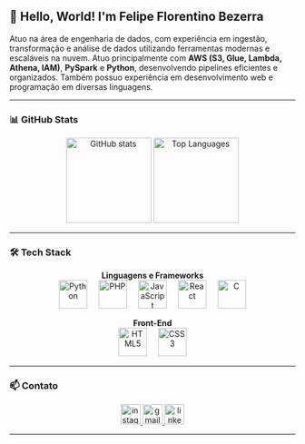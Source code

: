 <h2 align="left">👋 Hello, World! I'm Felipe Florentino Bezerra</h2>

<p align="left">
Atuo na área de engenharia de dados, com experiência em ingestão, transformação e análise de dados utilizando ferramentas modernas e escaláveis na nuvem.  
Atuo principalmente com <strong>AWS (S3, Glue, Lambda, Athena, IAM)</strong>, <strong>PySpark</strong> e <strong>Python</strong>, desenvolvendo pipelines eficientes e organizados.  
Também possuo experiência em desenvolvimento web e programação em diversas linguagens.
</p>

---

### 📊 GitHub Stats
<div align="center">
  <img src="https://github-readme-stats.vercel.app/api?username=felipefbezerra&show_icons=true&include_all_commits=true&count_private=true&theme=dracula" height="150" alt="GitHub stats" />
  <img src="https://github-readme-stats.vercel.app/api/top-langs?username=felipefbezerra&layout=compact&langs_count=5&theme=dracula" height="150" alt="Top Languages" />
</div>

---

### 🛠 Tech Stack
<div align="center">

**Linguagens e Frameworks**
<br>
<img src="https://cdn.jsdelivr.net/gh/devicons/devicon/icons/python/python-original.svg" height="50" alt="Python" />
<img width="12" />
<img src="https://cdn.jsdelivr.net/gh/devicons/devicon/icons/php/php-original.svg" height="50" alt="PHP" />
<img width="12" />
<img src="https://cdn.jsdelivr.net/gh/devicons/devicon/icons/javascript/javascript-original.svg" height="50" alt="JavaScript" />
<img width="12" />
<img src="https://cdn.jsdelivr.net/gh/devicons/devicon/icons/react/react-original.svg" height="50" alt="React" />
<img width="12" />
<img src="https://cdn.jsdelivr.net/gh/devicons/devicon/icons/c/c-original.svg" height="50" alt="C" />

**Front-End**
<br>
<img src="https://cdn.jsdelivr.net/gh/devicons/devicon/icons/html5/html5-original.svg" height="50" alt="HTML5" />
<img width="12" />
<img src="https://cdn.jsdelivr.net/gh/devicons/devicon/icons/css3/css3-original.svg" height="50" alt="CSS3" />

</div>

---

### 📫 Contato
<div align="center"> <a href="instagram.com/felipe.fbezerra" target="_blank"> <img src="https://img.shields.io/static/v1?message=Instagram&logo=instagram&label=&color=E4405F&logoColor=white&labelColor=&style=for-the-badge" height="35" alt="instagram logo" /> </a> <a href="contato.felipefbezerra@gmail.com" target="_blank"> <img src="https://img.shields.io/static/v1?message=Gmail&logo=gmail&label=&color=D14836&logoColor=white&labelColor=&style=for-the-badge" height="35" alt="gmail logo" /> </a> <a href="https://www.linkedin.com/in/felipe-florentino-bezerra/" target="_blank"> <img src="https://img.shields.io/static/v1?message=LinkedIn&logo=linkedin&label=&color=0077B5&logoColor=white&labelColor=&style=for-the-badge" height="35" alt="linkedin logo" /> </a> </div>

---
